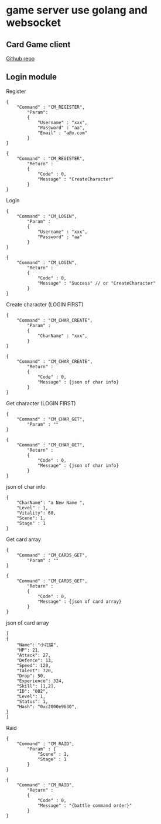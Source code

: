 # game server use golang and websocket

## Card Game client

[Github repo](https://github.com/iTyran/SK_CardGame)

## Login module
Register
```
{
    "Command" : "CM_REGISTER",
        "Param":
        {
            "Username" : "xxx",
            "Password" : "aa",
            "Email" : "a@x.com"
        }
}

{
    "Command" : "CM_REGISTER",
        "Return" :
        {
            "Code" : 0,
            "Message" : "CreateCharacter"
        }
}
```

Login
```
{
    "Command" : "CM_LOGIN",
        "Param" :
        {
            "Username" : "xxx",
            "Password" : "aa"
        }
}

{
    "Command" : "CM_LOGIN",
        "Return" :
        {
            "Code" : 0,
            "Message" : "Success" // or "CreateCharacter"
        }
}
```

Create character (LOGIN FIRST)
```
{
    "Command" : "CM_CHAR_CREATE",
        "Param" :
        {
            "CharName" : "xxx",
        }
}

{
    "Command" : "CM_CHAR_CREATE",
        "Return" :
        {
            "Code" : 0,
            "Message" : {json of char info}
        }
}
```

Get character (LOGIN FIRST)
```
{
    "Command" : "CM_CHAR_GET",
        "Param" : ""
}

{
    "Command" : "CM_CHAR_GET",
        "Return" :
        {
            "Code" : 0,
            "Message" : {json of char info}
        }
}
```

json of char info
```
{
    "CharName": "a New Name ",
    "Level" : 1,
    "Vitality": 60,
    "Scene": 1,
    "Stage" : 1
}
```

Get card array
```
{
    "Command" : "CM_CARDS_GET",
        "Param" : ""
}

{
    "Command" : "CM_CARDS_GET",
        "Return" :
        {
            "Code" : 0,
            "Message" : {json of card array}
        }
}
```

json of card array
```
[
{
    "Name": "小花猫",
    "HP": 21,
    "Attack": 27,
    "Defence": 13,
    "Speed": 120,
    "Talent": 720,
    "Drop": 50,
    "Experience": 324,
    "Skill": [1,2],
    "ID": "002",
    "Level": 1,
    "Status": 1,
    "Hash": "0xc2000e9630",
}
]
```

Raid
```
{
    "Command" : "CM_RAID",
        "Param" : {
            "Scene" : 1,
            "Stage" : 1
        }
}

{
    "Command" : "CM_RAID",
        "Return" : 
        {
            "Code" : 0,
            "Message" : "{battle command order}"
        }
}
```
